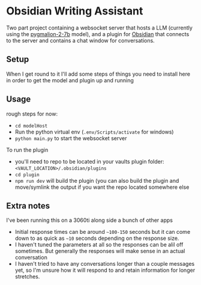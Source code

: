 # Obsidian Writing Assistant

Two part project containing a websocket server that hosts a LLM (currently using the [pygmalion-2-7b](https://huggingface.co/PygmalionAI/pygmalion-2-7b) model), and a plugin for [Obsidian](https://obsidian.md/) that connects to the server and contains a chat window for conversations.

## Setup

When I get round to it I'll add some steps of things you need to install here in order to get the model and plugin up and running

## Usage

rough steps for now:
- `cd modelHost`
- Run the python virtual env (`.env/Scripts/activate` for windows)
- `python main.py` to start the websocket server

To run the plugin
- you'll need to repo to be located in your vaults plugin folder: `<VAULT_LOCATION>/.obsidian/plugins`
- `cd plugin`
- `npm run dev` will build the plugin (you can also build the plugin and move/symlink the output if you want the repo located somewhere else

## Extra notes

I've been running this on a 3060ti along side a bunch of other apps

- Initial response times can be around `~100-150` seconds but it can come down to as quick as `~10` seconds depending on the response size.
- I haven't tuned the parameters at all so the responses can be alil off sometimes. But generally the responses will make sense in an actual conversation
- I haven't tried to have any conversations longer than a couple messages yet, so I'm unsure how it will respond to and retain information for longer stretches.
